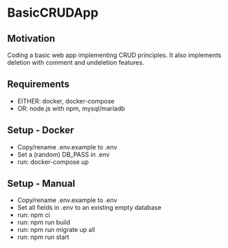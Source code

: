 BasicCRUDApp
============

Motivation
----------
Coding a basic web app implementing CRUD principles. It also
implements deletion with comment and undeletion features.


Requirements
------------
- EITHER: docker, docker-compose
- OR: node.js with npm, mysql/mariadb


Setup - Docker
--------------
- Copy/rename .env.example to .env
- Set a (random) DB_PASS in .env
- run: docker-compose up


Setup - Manual
--------------
- Copy/rename .env.example to .env
- Set all fields in .env to an existing empty database
- run: npm ci
- run: npm run build
- run: npm run migrate up all
- run: npm run start
